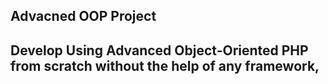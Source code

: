## Advacned OOP Project
## Develop Using Advanced Object-Oriented PHP from scratch without the help of any framework,